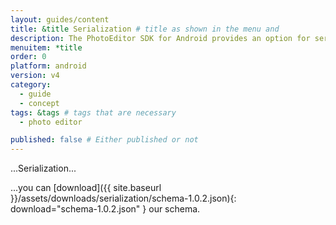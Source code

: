 ```yaml
---
layout: guides/content
title: &title Serialization # title as shown in the menu and 
description: The PhotoEditor SDK for Android provides an option for serialization and deserialization, allowing your users to save and revise their work anytime.
menuitem: *title
order: 0
platform: android
version: v4
category: 
  - guide
  - concept
tags: &tags # tags that are necessary
  - photo editor 

published: false # Either published or not 
---
```


...Serialization...

...you can [download]({{ site.baseurl }}/assets/downloads/serialization/schema-1.0.2.json){: download="schema-1.0.2.json" } our schema.
